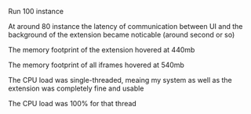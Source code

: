 Run 100 instance

At around 80 instance the latency of communication between UI and the background of the extension became noticable (around second or so)

The memory footprint of the extension hovered at 440mb

The memory footprint of all iframes hovered at 540mb

The CPU load was single-threaded, meaing my system as well as the extension was completely fine and usable

The CPU load was 100% for that thread
